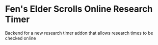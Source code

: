 # Fen's Elder Scrolls Online Research Timer
Backend for a new research timer addon that allows research times to be checked online